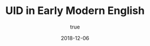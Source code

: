 ---
author:
  name: Jiří Zámečník
  lastname: Zámečník
  firstname: Jiří
  username: jzamecnik
  affiliation:
    role: Graduate Student
    department: English
    institution: Albert-Ludwigs-Universität Freiburg
  haspic: false
date: 2018-12-06
title: UID in Early Modern English
---